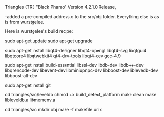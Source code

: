 Triangles (TRI) "Black Pharao" Version 4.2.1.0 Release, 

  -added a pre-compiled address.o to the src/obj folder. Everything else is as is from wurstgelee.

Here is wurstgelee's build recipe:

  sudo apt-get update
  sudo apt-get upgrade           

  sudo apt-get install libqt4-designer libqt4-opengl libqt4-svg libqtgui4 libqtcore4 libqtwebkit4 qt4-dev-tools libqt4-dev gcc-4.9

  sudo apt-get install build-essential libssl-dev libdb-dev libdb++-dev libqrencode-dev  libevent-dev libminiupnpc-dev libboost-dev liblevedb-dev libboost-all-dev

  sudo apt-get install git

  cd triangles/src/leveldb
  chmod +x build_detect_platform
  make clean
  make libleveldb.a libmemenv.a

  cd triangles/src
  mkdir obj
  make -f makefile.unix



